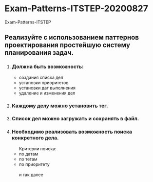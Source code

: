 # Exam-Patterns-ITSTEP-20200827
Exam-Patterns-ITSTEP

<h2>Реализуйте с использованием паттернов проектирования простейшую систему планирования задач.</h2>
 <ol>
<li><h3>Должна быть возможность:</h3>
  <ul>
    <li>создания списка дел</li>
    <li>установки приоритетов</li>
    <li>установки дат выполнения</li>
    <li>удаление и изменения дел</li>
  </ul>
  </li>
<li><h3>Каждому делу можно установить тег.</h3></li>
<li><h3>Список дел можно загружать и сохранять в файл.</h3></li>
<li><h3>Необходимо реализовать возможность поиска конкретного дела.</h3>
<ul>Критерии поиска:
  <li>по датам</li>
  <li>по тегам</li>
  <li>по приоритету</li>
  </br> и так далее
  <ul>
    </li>
  </ol>
